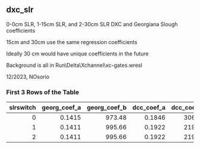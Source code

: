 ## dxc_slr
0-0cm SLR, 1-15cm SLR, and 2-30cm SLR DXC and Georgiana Slough coefficients

15cm and 30cm use the same regression coefficients

Ideally 30 cm would have unique coefficients in the future

Background is all in Run\Delta\Xchannel\xc-gates.wresl

12/2023, NOsorio

### First 3 Rows of the Table
|   slrswitch |   georg_coef_a |   georg_coef_b |   dcc_coef_a |   dcc_coef_b |
|------------:|---------------:|---------------:|-------------:|-------------:|
|           0 |         0.1415 |         973.48 |       0.1846 |       306.52 |
|           1 |         0.1411 |         995.66 |       0.1922 |       219.76 |
|           2 |         0.1411 |         995.66 |       0.1922 |       219.76 |